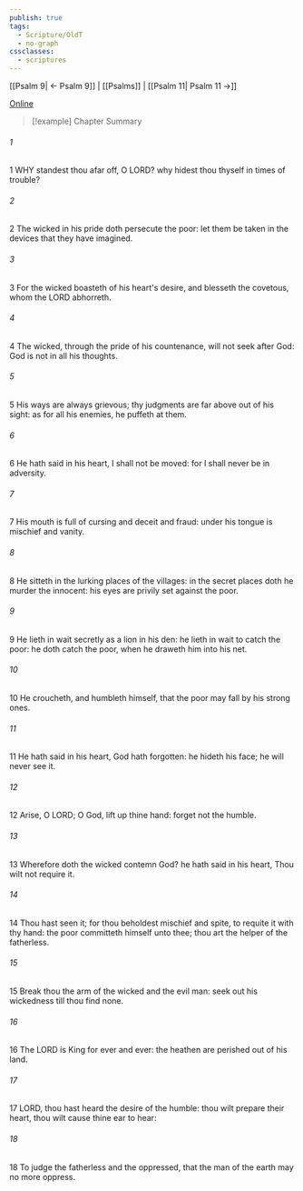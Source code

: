 ```yaml
---
publish: true
tags:
  - Scripture/OldT
  - no-graph
cssclasses:
  - scriptures
---
```

[[Psalm 9| ← Psalm 9]] | [[Psalms]] | [[Psalm 11| Psalm 11 →]]

[Online](https://churchofjesuschrist.org/study/scriptures/ot/ps/10?lang=eng)

>[!example] Chapter Summary
>
###### 1
1 WHY standest thou afar off, O LORD?  why hidest thou thyself in times of trouble?
###### 2
2 The wicked in his pride doth persecute the poor: let them be taken in the devices that they have imagined.
###### 3
3 For the wicked boasteth of his heart's desire, and blesseth the covetous, whom the LORD abhorreth.
###### 4
4 The wicked, through the pride of his countenance, will not seek after God: God is not in all his thoughts.
###### 5
5 His ways are always grievous; thy judgments are far above out of his sight: as for all his enemies, he puffeth at them.
###### 6
6 He hath said in his heart, I shall not be moved: for I shall never be in adversity.
###### 7
7 His mouth is full of cursing and deceit and fraud: under his tongue is mischief and vanity.
###### 8
8 He sitteth in the lurking places of the villages: in the secret places doth he murder the innocent: his eyes are privily set against the poor.
###### 9
9 He lieth in wait secretly as a lion in his den: he lieth in wait to catch the poor: he doth catch the poor, when he draweth him into his net.
###### 10
10 He croucheth, and humbleth himself, that the poor may fall by his strong ones.
###### 11
11 He hath said in his heart, God hath forgotten: he hideth his face; he will never see it.
###### 12
12 Arise, O LORD; O God, lift up thine hand: forget not the humble.
###### 13
13 Wherefore doth the wicked contemn God?  he hath said in his heart, Thou wilt not require it.
###### 14
14 Thou hast seen it; for thou beholdest mischief and spite, to requite it with thy hand: the poor committeth himself unto thee; thou art the helper of the fatherless.
###### 15
15 Break thou the arm of the wicked and the evil man: seek out his wickedness till thou find none.
###### 16
16 The LORD is King for ever and ever: the heathen are perished out of his land.
###### 17
17 LORD, thou hast heard the desire of the humble: thou wilt prepare their heart, thou wilt cause thine ear to hear:
###### 18
18 To judge the fatherless and the oppressed, that the man of the earth may no more oppress.




